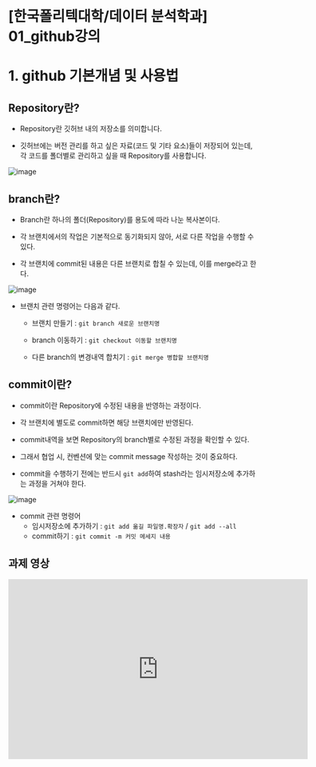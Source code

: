 # [한국폴리텍대학/데이터 분석학과] 01_github강의 


# 1. github 기본개념 및 사용법

## Repository란?


- Repository란 깃허브 내의 저장소를 의미합니다. 

- 깃허브에는 버전 관리를 하고 싶은 자료(코드 및 기타 요소)들이 저장되어 있는데, 각 코드를 폴더별로 관리하고 싶을 때 Repository를 사용합니다. 


![image](https://user-images.githubusercontent.com/77392444/109835326-78423980-7c86-11eb-8824-2ea36c968692.png)

## branch란?


- Branch란 하나의 폴더(Repository)를 용도에 따라 나눈 복사본이다.

- 각 브랜치에서의 작업은 기본적으로 동기화되지 않아, 서로 다른 작업을 수행할 수 있다.

- 각 브랜치에 commit된 내용은 다른 브랜치로 합칠 수 있는데, 이를 merge라고 한다. 

![image](https://user-images.githubusercontent.com/77392444/109836920-ff43e180-7c87-11eb-9bab-970f80b2c56d.png)
- 브랜치 관련 명령어는 다음과 같다.
  * 브랜치 만들기 : `git branch 새로운 브랜치명`

  * branch 이동하기 : `git checkout 이동할 브랜치명`

  * 다른 branch의 변경내역 합치기 : `git merge 병합할 브랜치명`

## commit이란?

- commit이란 Repository에 수정된 내용을 반영하는 과정이다. 

- 각 브랜치에 별도로 commit하면 해당 브랜치에만 반영된다.

- commit내역을 보면 Repository의 branch별로 수정된 과정을 확인할 수 있다. 

- 그래서 협업 시, 컨벤션에 맞는  commit message 작성하는 것이 중요하다.

- commit을 수행하기 전에는 반드시 `git add`하여 stash라는 임시저장소에 추가하는 과정을 거쳐야 한다.

![image](https://user-images.githubusercontent.com/77392444/109838462-88a7e380-7c89-11eb-9aea-bff878cdec76.png)
- commit 관련 명령어
  * 임시저장소에 추가하기 : `git add 옮길 파일명.확장자` / `git add --all`
  * commit하기 : `git commit -m 커밋 메세지 내용`


## 과제 영상

<iframe id="ytplayer" type="text/html" width="600" height="360" src="https://www.youtube.com/embed/HlqYi_Nawkk" frameborder="0"></iframe>
